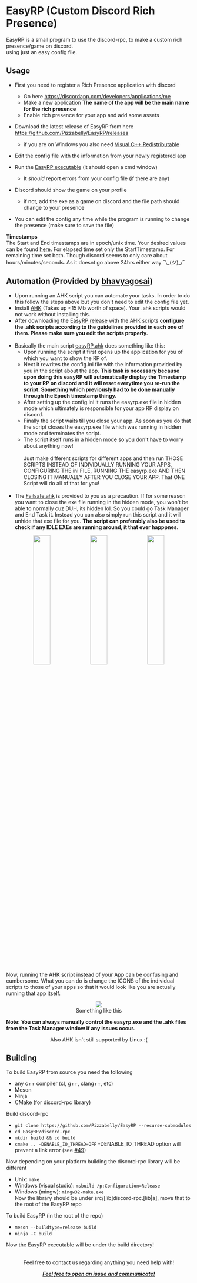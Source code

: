 # EasyRP (Custom Discord Rich Presence)

EasyRP is a small program to use the discord-rpc, to make a custom rich presence/game on discord.  
using just an easy config file.

## Usage
- First you need to register a Rich Presence application with discord
     - Go here https://discordapp.com/developers/applications/me
     - Make a new application **The name of the app will be the main name for the rich presence**
     - Enable rich presence for your app and add some assets
- Download the latest release of EasyRP from here https://github.com/Pizzabelly/EasyRP/releases 
  - if you are on Windows you also need [Visual C++ Redistributable](https://www.microsoft.com/en-US/download/details.aspx?id=48145)  
- Edit the config file with the information from your newly registered app
- Run the [EasyRP executable](https://github.com/Pizzabelly/EasyRP/releases) (it should open a cmd window)
    - It *should* report errors from your config file (if there are any)
- Discord should show the game on your profile
	- if not, add the exe as a game on discord and the file path should change to your presence

- You can edit the config any time while the program is running to change the presence (make sure to save the file)
 
**Timestamps**  
The Start and End timestamps are in epoch/unix time. 
Your desired values can be found [here](https://www.epochconverter.com/).
For elapsed time set only the StartTimestamp. For remaining time set both.
Though discord seems to only care about hours/minutes/seconds.
As it doesnt go above 24hrs either way ¯\\\_(ツ)\_/¯

## Automation (Provided by [bhavyagosai](https://github.com/bhavyagosai))

- Upon running an AHK script you can automate your tasks. In order to do this follow the steps above but you don't need to edit the config file yet.
- Install [AHK](https://www.autohotkey.com/) (Takes up <15 Mb worth of space). Your .ahk scripts would not work without installing this.
- After downloading the [EasyRP release](https://github.com/Pizzabelly/EasyRP/releases) with the AHK scripts **configure the .ahk scripts according to the guidelines provided in each one of them. Please make sure you edit the scripts properly.**<br><br>
- Basically the main script [easyRP.ahk](https://github.com/Pizzabelly/EasyRP/blob/master/easyRP.ahk) does something like this:
	- Upon running the script it first opens up the application for you of which you want to show the RP of.
	- Next it rewrites the config.ini file with the information provided by you in the script about the app. **This task is necessary because upon doing this easyRP will automatically display the Timestamp to your RP on discord and it will reset everytime you re-run the script. Something which previously had to be done manually through the Epoch timestamp thingy.**
	- After setting up the config.ini it runs the easyrp.exe file in hidden mode which ultimately is responsible for your app RP display on discord.
	- Finally the script waits till you close your app. As soon as you do that the script closes the easyrp.exe file which was running in hidden mode and terminates the script.
	- The script itself runs in a hidden mode so you don't have to worry about anything now!<br><br>Just make different scripts for different apps and then run THOSE SCRIPTS INSTEAD OF INDIVIDUALLY RUNNING YOUR APPS, CONFIGURING THE ini FILE, RUNNING THE easyrp.exe AND THEN CLOSING IT MANUALLY AFTER YOU CLOSE YOUR APP. That ONE Script will do all of that for you!<br><br>
- The [Failsafe.ahk](https://github.com/Pizzabelly/EasyRP/blob/master/show_exe%20(FAILSAFE).ahk) is provided to you as a precaution. If for some reason you want to close the exe file running in the hidden mode, you won't be able to normally cuz DUH, its hidden lol. So you could go Task Manager and End Task it. Instead you can also simply run this script and it will unhide that exe file for you. **The script can preferably also be used to check if any IDLE EXEs are running around, it that ever happpnes.**

<p align=center>
   <img src="https://i.imgur.com/YsGjddb.png" width="30%" />
   <img src="https://i.imgur.com/NdAd3Wq.png" width="30%" />
   <img src="https://i.imgur.com/WbHfCZ5.png" width="30%" />
</p>

Now, running the AHK script instead of your App can be confusing and cumbersome. What you can do is change the ICONS of the individual scripts to those of your apps so that it would look like you are actually running that app itself.
<p align=center>
<img src ="https://i.imgur.com/0H68318.png" >
<br>Something like this
</p>

**Note: You can always manually control the easyrp.exe and the .ahk files from the Task Manager window if any issues occur.**<br><p align=center>Also AHK isn't still supported by Linux :(</p>

## Building  
To build EasyRP from source you need the following
  - any c++ compiler (cl, g++, clang++, etc)
  - Meson
  - Ninja
  - CMake (for discord-rpc library)  
  
Build discord-rpc  
  - ``` git clone https://github.com/Pizzabelly/EasyRP --recurse-submodules ```  
  - ``` cd EasyRP/discord-rpc ```  
  - ``` mkdir build && cd build ```  
  - ``` cmake .. -DENABLE_IO_THREAD=OFF ``` -DENABLE_IO_THREAD option will prevent a link error (see [#49](https://github.com/Pizzabelly/EasyRP/issues/49))  
  
Now depending on your platform building the discord-rpc library will be different  
  - Unix: ``` make ```  
  - Windows (visual studio): ``` msbuild /p:Configuration=Release ```  
  - Windows (mingw): ``` mingw32-make.exe ```  
Now the library should be under src/[lib]discord-rpc.[lib|a], move that to the root of the EasyRP repo  
  
To build EasyRP (in the root of the repo)  
  - ``` meson --buildtype=release build ```  
  - ``` ninja -C build ```  
  
Now the EasyRP executable will be under the build directory!
<br><br>

<p align="center">Feel free to contact us regarding anything you need help with!</p>

<p align="center">
  <a href="https://GitHub.com/Pizzabelly/EasyRP/issues/new"><b><i>Feel free to open an issue and communicate!</i></b><br></a>
</p>
